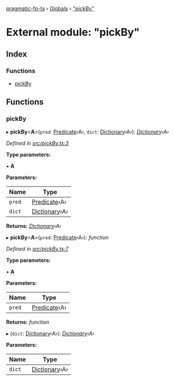 [pragmatic-fp-ts](../README.md) › [Globals](../globals.md) › ["pickBy"](_pickby_.md)

# External module: "pickBy"

## Index

### Functions

* [pickBy](_pickby_.md#pickby)

## Functions

###  pickBy

▸ **pickBy**<**A**>(`pred`: [Predicate](_types_.md#predicate)‹A›, `dict`: [Dictionary](_types_.md#dictionary)‹A›): *[Dictionary](_types_.md#dictionary)‹A›*

*Defined in [src/pickBy.ts:3](https://github.com/hermann-p/pragmatic-fp-ts/blob/a1a02fb/src/pickBy.ts#L3)*

**Type parameters:**

▪ **A**

**Parameters:**

Name | Type |
------ | ------ |
`pred` | [Predicate](_types_.md#predicate)‹A› |
`dict` | [Dictionary](_types_.md#dictionary)‹A› |

**Returns:** *[Dictionary](_types_.md#dictionary)‹A›*

▸ **pickBy**<**A**>(`pred`: [Predicate](_types_.md#predicate)‹A›): *function*

*Defined in [src/pickBy.ts:7](https://github.com/hermann-p/pragmatic-fp-ts/blob/a1a02fb/src/pickBy.ts#L7)*

**Type parameters:**

▪ **A**

**Parameters:**

Name | Type |
------ | ------ |
`pred` | [Predicate](_types_.md#predicate)‹A› |

**Returns:** *function*

▸ (`dict`: [Dictionary](_types_.md#dictionary)‹A›): *[Dictionary](_types_.md#dictionary)‹A›*

**Parameters:**

Name | Type |
------ | ------ |
`dict` | [Dictionary](_types_.md#dictionary)‹A› |
